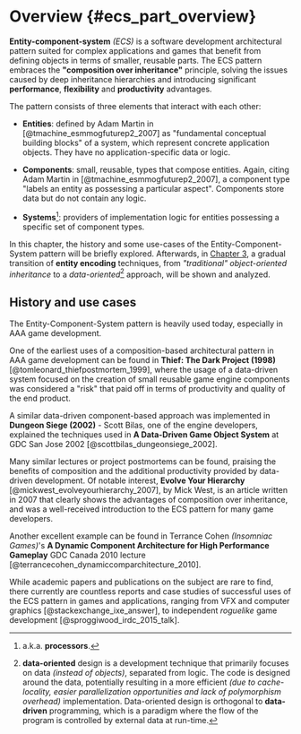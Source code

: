 


# Overview {#ecs_part_overview}

**Entity-component-system** *(ECS)* is a software development architectural pattern suited for complex applications and games that benefit from defining objects in terms of smaller, reusable parts. The ECS pattern embraces the **"composition over inheritance"** principle, solving the issues caused by deep inheritance hierarchies and introducing significant **performance**, **flexibility** and **productivity** advantages.

The pattern consists of three elements that interact with each other:

* **Entities**: defined by Adam Martin in [@tmachine_esmmogfuturep2_2007] as "fundamental conceptual building blocks" of a system, which represent concrete application objects. They have no application-specific data or logic.

* **Components**: small, reusable, types that compose entities. Again, citing Adam Martin in [@tmachine_esmmogfuturep2_2007], a component type "labels an entity as possessing a particular aspect". Components store data but do not contain any logic.

* **Systems**[^systems_processors]: providers of implementation logic for entities possessing a specific set of component types.

In this chapter, the history and some use-cases of the Entity-Component-System pattern will be briefly explored. Afterwards, in [Chapter 3](#chapter_encoding_entities), a gradual transition of **entity encoding** techniques, from *"traditional" object-oriented inheritance* to a *data-oriented*[^data_oriented_vs_data_driven] approach, will be shown and analyzed.





## History and use cases

The Entity-Component-System pattern is heavily used today, especially in AAA game development.

One of the earliest uses of a composition-based architectural pattern in AAA game development can be found in **Thief: The Dark Project (1998)** [@tomleonard_thiefpostmortem_1999], where the usage of a data-driven system focused on the creation of small reusable game engine components was considered a "risk" that paid off in terms of productivity and quality of the end product.

A similar data-driven component-based approach was implemented in **Dungeon Siege (2002)** - Scott Bilas, one of the engine developers, explained the techniques used in **A Data-Driven Game Object System** at GDC San Jose 2002 [@scottbilas_dungeonsiege_2002].

Many similar lectures or project postmortems can be found, praising the benefits of composition and the additional productivity provided by data-driven development. Of notable interest, **Evolve Your Hierarchy** [@mickwest_evolveyourhierarchy_2007], by Mick West, is an article written in 2007 that clearly shows the advantages of composition over inheritance, and was a well-received introduction to the ECS pattern for many game developers.

Another excellent example can be found in Terrance Cohen *(Insomniac Games)*'s **A Dynamic Component Architecture for High Performance Gameplay** GDC Canada 2010 lecture [@terrancecohen_dynamiccomparchitecture_2010].

While academic papers and publications on the subject are rare to find, there currently are countless reports and case studies of successful uses of the ECS pattern in games and applications, ranging from VFX and computer graphics [@stackexchange_ixe_answer], to independent *roguelike* game development [@sproggiwood_irdc_2015_talk].



[^systems_processors]: a.k.a. **processors**.

[^data_oriented_vs_data_driven]: **data-oriented** design is a development technique that primarily focuses on data *(instead of objects)*, separated from logic. The code is designed around the data, potentially resulting in a more efficient *(due to cache-locality, easier parallelization opportunities and lack of polymorphism overhead)* implementation. Data-oriented design is orthogonal to **data-driven** programming, which is a paradigm where the flow of the program is controlled by external data at run-time.